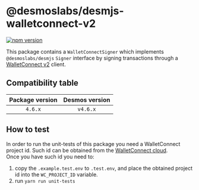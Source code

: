 # @desmoslabs/desmjs-walletconnect-v2

[![npm version](https://img.shields.io/npm/v/@desmoslabs/desmjs-walletconnect.svg)](https://www.npmjs.com/package/@desmoslabs/desmjs-walletconnect)

This package contains a `WalletConnectSigner` which implements `@desmoslabs/desmjs` `Signer` interface 
by signing transactions through a [WalletConnect v2](https://walletconnect.com) client.  

## Compatibility table

| Package version |        Desmos version         | 
|:---------------:|:-----------------------------:|
|     `4.6.x`     |           `v4.6.x`            |

## How to test

In order to run the unit-tests of this package you need a WalletConnect project id. 
Such id can be obtained from the [WalletConnect cloud](https://cloud.walletconnect.com/).  
Once you have such id you need to: 
1. copy the `.example.test.env` to `.test.env`, and place the obtained project id into the `WC_PROJECT_ID` variable.  
2. run  `yarn run unit-tests`
